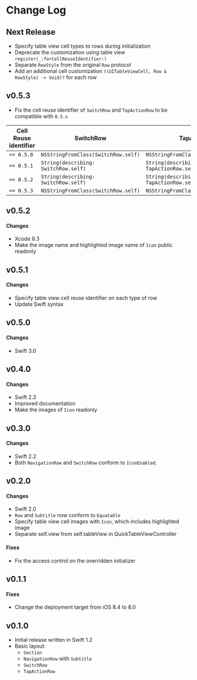 # Change Log

## Next Release

* Specify table view cell types to rows during initialization
* Deprecate the customization using table view `register(_:forCellReuseIdentifier:)`
* Separate `RowStyle` from the original `Row` protocol
* Add an additional cell customization `((UITableViewCell, Row & RowStyle) -> Void)?` for each row

## v0.5.3

* Fix the cell reuse identifier of `SwitchRow` and `TapActionRow` to be compatible with `0.5.x`

Cell Reuse identifier | SwitchRow                            | TapActionRow
--------------------- | ------------------------------------ | ---------------------------------------
`<= 0.5.0`            | `NSStringFromClass(SwitchRow.self)`  | `NSStringFromClass(TapActionRow.self)`
`== 0.5.1`            | `String(describing: SwitchRow.self)` | `String(describing: TapActionRow.self)`
`== 0.5.2`            | `String(describing: SwitchRow.self)` | `String(describing: TapActionRow.self)`
`== 0.5.3`            | `NSStringFromClass(SwitchRow.self)`  | `NSStringFromClass(TapActionRow.self)`

## v0.5.2

#### Changes

* Xcode 8.3
* Make the image name and highlighted image name of `Icon` public readonly

## v0.5.1

#### Changes

* Specify table view cell reuse identifier on each type of row
* Update Swift syntax

## v0.5.0

#### Changes

* Swift 3.0

## v0.4.0

#### Changes

* Swift 2.3
* Improved documentation
* Make the images of `Icon` readonly

## v0.3.0

#### Changes

* Swift 2.2
* Both `NavigationRow` and `SwitchRow` conform to `IconEnabled`.

## v0.2.0

#### Changes

* Swift 2.0
* `Row` and `Subtitle` now conform to `Equatable`
* Specify table view cell images with `Icon`, which includes highlighted image
* Separate self.view from self.tableView in QuickTableViewController

#### Fixes

* Fix the access control on the overridden initializer

## v0.1.1

#### Fixes

* Change the deployment target from iOS 8.4 to 8.0

## v0.1.0

* Initial release written in Swift 1.2
* Basic layout:
  * `Section`
  * `NavigationRow` with `Subtitle`
  * `SwitchRow`
  * `TapActionRow`
